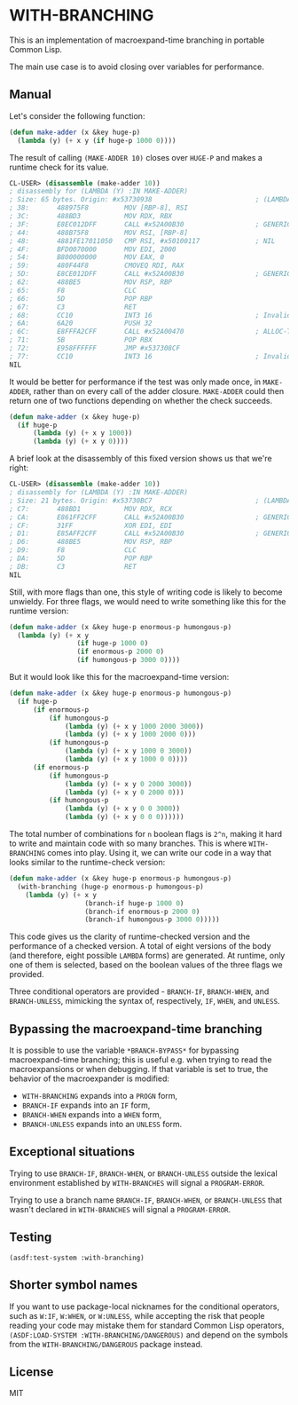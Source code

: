 # WITH-BRANCHING

This is an implementation of macroexpand-time branching in portable Common Lisp.

The main use case is to avoid closing over variables for performance.

## Manual

Let's consider the following function:

```lisp
(defun make-adder (x &key huge-p)
  (lambda (y) (+ x y (if huge-p 1000 0))))
```

The result of calling `(MAKE-ADDER 10)` closes over `HUGE-P` and makes a runtime check for its value.

```lisp
CL-USER> (disassemble (make-adder 10))
; disassembly for (LAMBDA (Y) :IN MAKE-ADDER)
; Size: 65 bytes. Origin: #x53730938                          ; (LAMBDA (Y) :IN MAKE-ADDER)
; 38:       488975F8         MOV [RBP-8], RSI
; 3C:       488BD3           MOV RDX, RBX
; 3F:       E8EC012DFF       CALL #x52A00B30                  ; GENERIC-+
; 44:       488B75F8         MOV RSI, [RBP-8]
; 48:       4881FE17011050   CMP RSI, #x50100117              ; NIL
; 4F:       BFD0070000       MOV EDI, 2000
; 54:       B800000000       MOV EAX, 0
; 59:       480F44F8         CMOVEQ RDI, RAX
; 5D:       E8CE012DFF       CALL #x52A00B30                  ; GENERIC-+
; 62:       488BE5           MOV RSP, RBP
; 65:       F8               CLC
; 66:       5D               POP RBP
; 67:       C3               RET
; 68:       CC10             INT3 16                          ; Invalid argument count trap
; 6A:       6A20             PUSH 32
; 6C:       E8FFFA2CFF       CALL #x52A00470                  ; ALLOC-TRAMP
; 71:       5B               POP RBX
; 72:       E958FFFFFF       JMP #x537308CF
; 77:       CC10             INT3 16                          ; Invalid argument count trap
NIL
```

It would be better for performance if the test was only made once, in `MAKE-ADDER`, rather than on every call of the adder closure. `MAKE-ADDER` could then return one of two functions depending on whether the check succeeds.

```lisp
(defun make-adder (x &key huge-p)
  (if huge-p
      (lambda (y) (+ x y 1000))
      (lambda (y) (+ x y 0))))
```

A brief look at the disassembly of this fixed version shows us that we're right:

```lisp
CL-USER> (disassemble (make-adder 10))
; disassembly for (LAMBDA (Y) :IN MAKE-ADDER)
; Size: 21 bytes. Origin: #x53730BC7                          ; (LAMBDA (Y) :IN MAKE-ADDER)
; C7:       488BD1           MOV RDX, RCX
; CA:       E861FF2CFF       CALL #x52A00B30                  ; GENERIC-+
; CF:       31FF             XOR EDI, EDI
; D1:       E85AFF2CFF       CALL #x52A00B30                  ; GENERIC-+
; D6:       488BE5           MOV RSP, RBP
; D9:       F8               CLC
; DA:       5D               POP RBP
; DB:       C3               RET
NIL
```

Still, with more flags than one, this style of writing code is likely to become unwieldy. For three flags, we would need to write something like this for the runtime version:

```lisp
(defun make-adder (x &key huge-p enormous-p humongous-p)
  (lambda (y) (+ x y
                 (if huge-p 1000 0)
                 (if enormous-p 2000 0)
                 (if humongous-p 3000 0))))
```

But it would look like this for the macroexpand-time version:

```lisp
(defun make-adder (x &key huge-p enormous-p humongous-p)
  (if huge-p
      (if enormous-p
          (if humongous-p
              (lambda (y) (+ x y 1000 2000 3000))
              (lambda (y) (+ x y 1000 2000 0)))
          (if humongous-p
              (lambda (y) (+ x y 1000 0 3000))
              (lambda (y) (+ x y 1000 0 0))))
      (if enormous-p
          (if humongous-p
              (lambda (y) (+ x y 0 2000 3000))
              (lambda (y) (+ x y 0 2000 0)))
          (if humongous-p
              (lambda (y) (+ x y 0 0 3000))
              (lambda (y) (+ x y 0 0 0))))))
```

The total number of combinations for `n` boolean flags is `2^n`, making it hard to write and maintain code with so many branches. This is where `WITH-BRANCHING` comes into play. Using it, we can write our code in a way that looks similar to the runtime-check version:

```lisp
(defun make-adder (x &key huge-p enormous-p humongous-p)
  (with-branching (huge-p enormous-p humongous-p)
    (lambda (y) (+ x y
                   (branch-if huge-p 1000 0)
                   (branch-if enormous-p 2000 0)
                   (branch-if humongous-p 3000 0)))))
```

This code gives us the clarity of runtime-checked version and the performance of a checked version. A total of eight versions of the body (and therefore, eight possible `LAMBDA` forms) are generated. At runtime, only one of them is selected, based on the boolean values of the three flags we provided.

Three conditional operators are provided - `BRANCH-IF`, `BRANCH-WHEN`, and `BRANCH-UNLESS`, mimicking the syntax of, respectively, `IF`, `WHEN`, and `UNLESS`.

## Bypassing the macroexpand-time branching

It is possible to use the variable `*BRANCH-BYPASS*` for bypassing macroexpand-time branching; this is useful e.g. when trying to read the macroexpansions or when debugging. If that variable is set to true, the behavior of the macroexpander is modified:
* `WITH-BRANCHING` expands into a `PROGN` form,
* `BRANCH-IF` expands into an `IF` form,
* `BRANCH-WHEN` expands into a `WHEN` form,
* `BRANCH-UNLESS` expands into an `UNLESS` form.

## Exceptional situations

Trying to use `BRANCH-IF`, `BRANCH-WHEN`, or `BRANCH-UNLESS` outside the lexical environment established by `WITH-BRANCHES` will signal a `PROGRAM-ERROR`.

Trying to use a branch name `BRANCH-IF`, `BRANCH-WHEN`, or `BRANCH-UNLESS` that wasn't declared in `WITH-BRANCHES` will signal a `PROGRAM-ERROR`.

## Testing

`(asdf:test-system :with-branching)`

## Shorter symbol names

If you want to use package-local nicknames for the conditional operators, such as `W:IF`, `W:WHEN`, or `W:UNLESS`, while accepting the risk that people reading your code may mistake them for standard Common Lisp operators, `(ASDF:LOAD-SYSTEM :WITH-BRANCHING/DANGEROUS)` and depend on the symbols from the `WITH-BRANCHING/DANGEROUS` package instead.

## License

MIT

